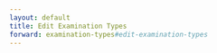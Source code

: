 ```yaml
---
layout: default
title: Edit Examination Types
forward: examination-types#edit-examination-types
---
```


